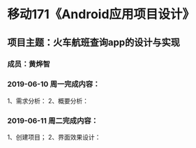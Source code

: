 # 移动171《Android应用项目设计》
## 项目主题：火车航班查询app的设计与实现
### 成员：黄烨智

### 2019-06-10 周一完成内容：
1、需求分析：
2、概要分析：

### 2019-06-11 周二完成内容：
1、创建项目；
2、界面效果设计：
